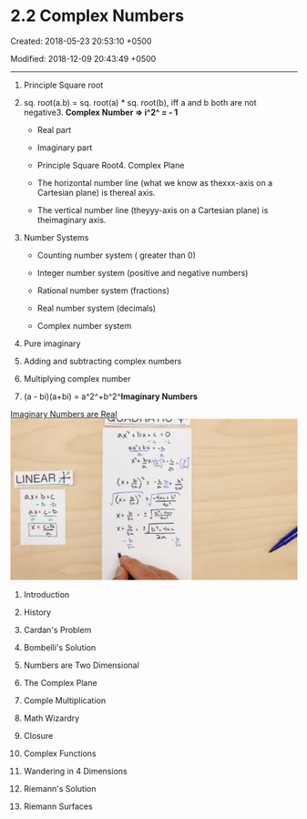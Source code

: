 # 2.2 Complex Numbers

Created: 2018-05-23 20:53:10 +0500

Modified: 2018-12-09 20:43:49 +0500

---

1. Principle Square root

2. sq. root(a.b) = sq. root(a) * sq. root(b), iff a and b both are not negative3.  **Complex Number => i^2^ = - 1**

   - Real part

   - Imaginary part

   - Principle Square Root4.  Complex Plane

   - The horizontal number line (what we know as thexxx-axis on a Cartesian plane) is thereal axis.

   - The vertical number line (theyyy-axis on a Cartesian plane) is theimaginary axis.

5. Number Systems

   - Counting number system ( greater than 0)

   - Integer number system (positive and negative numbers)

   - Rational number system (fractions)

   - Real number system (decimals)

   - Complex number system

6. Pure imaginary

7. Adding and subtracting complex numbers

8. Multiplying complex number

9. (a - bi)(a+bi) = a^2^+b^2^**Imaginary Numbers**

[Imaginary Numbers are Real](https://www.youtube.com/playlist?list=PLiaHhY2iBX9g6KIvZ_703G3KJXapKkNaF)
![image](media/2.2-Complex-Numbers-image1.jpg)

1. Introduction

2. History

3. Cardan's Problem

4. Bombelli's Solution

5. Numbers are Two Dimensional

6. The Complex Plane

7. Comple Multiplication

8. Math Wizardry

9. Closure

10. Complex Functions

11. Wandering in 4 Dimensions

12. Riemann's Solution

13. Riemann Surfaces
